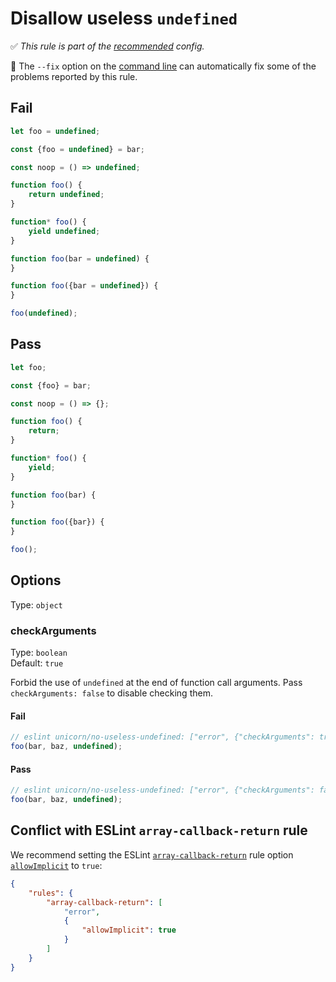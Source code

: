 # Disallow useless `undefined`

✅ *This rule is part of the [recommended](https://github.com/sindresorhus/eslint-plugin-unicorn#recommended-config) config.*

🔧 The `--fix` option on the [command line](https://eslint.org/docs/user-guide/command-line-interface#fixing-problems) can automatically fix some of the problems reported by this rule.

## Fail

```js
let foo = undefined;
```

```js
const {foo = undefined} = bar;
```

```js
const noop = () => undefined;
```

```js
function foo() {
	return undefined;
}
```

```js
function* foo() {
	yield undefined;
}
```

```js
function foo(bar = undefined) {
}
```

```js
function foo({bar = undefined}) {
}
```

```js
foo(undefined);
```

## Pass

```js
let foo;
```

```js
const {foo} = bar;
```

```js
const noop = () => {};
```

```js
function foo() {
	return;
}
```

```js
function* foo() {
	yield;
}
```

```js
function foo(bar) {
}
```

```js
function foo({bar}) {
}
```

```js
foo();
```

## Options

Type: `object`

### checkArguments

Type: `boolean`\
Default: `true`

Forbid the use of `undefined` at the end of function call arguments. Pass `checkArguments: false` to disable checking them.

#### Fail

```js
// eslint unicorn/no-useless-undefined: ["error", {"checkArguments": true}]
foo(bar, baz, undefined);
```

#### Pass

```js
// eslint unicorn/no-useless-undefined: ["error", {"checkArguments": false}]
foo(bar, baz, undefined);
```

## Conflict with ESLint `array-callback-return` rule

We recommend setting the ESLint [`array-callback-return`](https://eslint.org/docs/rules/array-callback-return#top) rule option [`allowImplicit`](https://eslint.org/docs/rules/array-callback-return#options) to `true`:

```json
{
	"rules": {
		"array-callback-return": [
			"error",
			{
				"allowImplicit": true
			}
		]
	}
}
```

